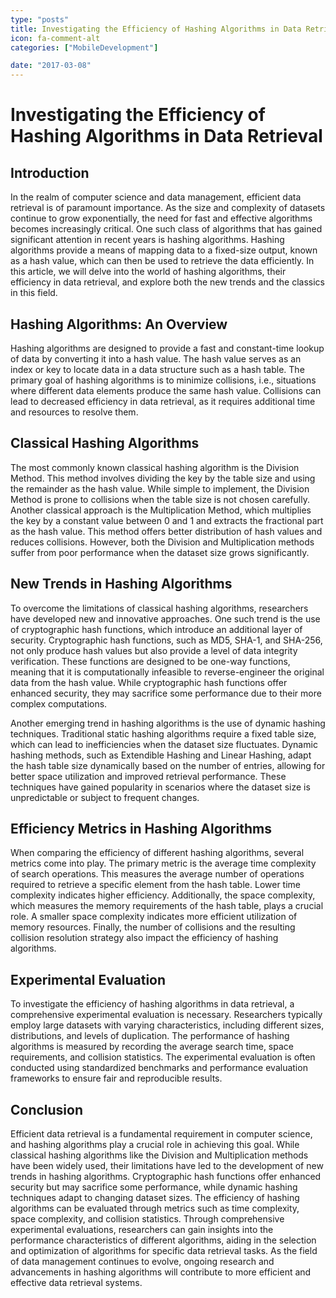 ```yaml
---
type: "posts"
title: Investigating the Efficiency of Hashing Algorithms in Data Retrieval
icon: fa-comment-alt
categories: ["MobileDevelopment"]

date: "2017-03-08"
---
```




# Investigating the Efficiency of Hashing Algorithms in Data Retrieval

## Introduction
In the realm of computer science and data management, efficient data retrieval is of paramount importance. As the size and complexity of datasets continue to grow exponentially, the need for fast and effective algorithms becomes increasingly critical. One such class of algorithms that has gained significant attention in recent years is hashing algorithms. Hashing algorithms provide a means of mapping data to a fixed-size output, known as a hash value, which can then be used to retrieve the data efficiently. In this article, we will delve into the world of hashing algorithms, their efficiency in data retrieval, and explore both the new trends and the classics in this field.

## Hashing Algorithms: An Overview
Hashing algorithms are designed to provide a fast and constant-time lookup of data by converting it into a hash value. The hash value serves as an index or key to locate data in a data structure such as a hash table. The primary goal of hashing algorithms is to minimize collisions, i.e., situations where different data elements produce the same hash value. Collisions can lead to decreased efficiency in data retrieval, as it requires additional time and resources to resolve them.

## Classical Hashing Algorithms
The most commonly known classical hashing algorithm is the Division Method. This method involves dividing the key by the table size and using the remainder as the hash value. While simple to implement, the Division Method is prone to collisions when the table size is not chosen carefully. Another classical approach is the Multiplication Method, which multiplies the key by a constant value between 0 and 1 and extracts the fractional part as the hash value. This method offers better distribution of hash values and reduces collisions. However, both the Division and Multiplication methods suffer from poor performance when the dataset size grows significantly.

## New Trends in Hashing Algorithms
To overcome the limitations of classical hashing algorithms, researchers have developed new and innovative approaches. One such trend is the use of cryptographic hash functions, which introduce an additional layer of security. Cryptographic hash functions, such as MD5, SHA-1, and SHA-256, not only produce hash values but also provide a level of data integrity verification. These functions are designed to be one-way functions, meaning that it is computationally infeasible to reverse-engineer the original data from the hash value. While cryptographic hash functions offer enhanced security, they may sacrifice some performance due to their more complex computations.

Another emerging trend in hashing algorithms is the use of dynamic hashing techniques. Traditional static hashing algorithms require a fixed table size, which can lead to inefficiencies when the dataset size fluctuates. Dynamic hashing methods, such as Extendible Hashing and Linear Hashing, adapt the hash table size dynamically based on the number of entries, allowing for better space utilization and improved retrieval performance. These techniques have gained popularity in scenarios where the dataset size is unpredictable or subject to frequent changes.

## Efficiency Metrics in Hashing Algorithms
When comparing the efficiency of different hashing algorithms, several metrics come into play. The primary metric is the average time complexity of search operations. This measures the average number of operations required to retrieve a specific element from the hash table. Lower time complexity indicates higher efficiency. Additionally, the space complexity, which measures the memory requirements of the hash table, plays a crucial role. A smaller space complexity indicates more efficient utilization of memory resources. Finally, the number of collisions and the resulting collision resolution strategy also impact the efficiency of hashing algorithms.

## Experimental Evaluation
To investigate the efficiency of hashing algorithms in data retrieval, a comprehensive experimental evaluation is necessary. Researchers typically employ large datasets with varying characteristics, including different sizes, distributions, and levels of duplication. The performance of hashing algorithms is measured by recording the average search time, space requirements, and collision statistics. The experimental evaluation is often conducted using standardized benchmarks and performance evaluation frameworks to ensure fair and reproducible results.

## Conclusion
Efficient data retrieval is a fundamental requirement in computer science, and hashing algorithms play a crucial role in achieving this goal. While classical hashing algorithms like the Division and Multiplication methods have been widely used, their limitations have led to the development of new trends in hashing algorithms. Cryptographic hash functions offer enhanced security but may sacrifice some performance, while dynamic hashing techniques adapt to changing dataset sizes. The efficiency of hashing algorithms can be evaluated through metrics such as time complexity, space complexity, and collision statistics. Through comprehensive experimental evaluations, researchers can gain insights into the performance characteristics of different algorithms, aiding in the selection and optimization of algorithms for specific data retrieval tasks. As the field of data management continues to evolve, ongoing research and advancements in hashing algorithms will contribute to more efficient and effective data retrieval systems.